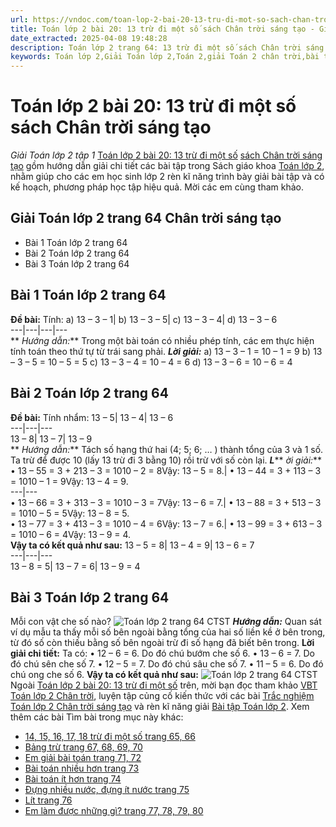 ```yaml
---
url: https://vndoc.com/toan-lop-2-bai-20-13-tru-di-mot-so-sach-chan-troi-sang-tao-242653
title: Toán lớp 2 bài 20: 13 trừ đi một số sách Chân trời sáng tạo - Giải Toán lớp 2 tập 1 - VnDoc.com
date_extracted: 2025-04-08 19:48:28
description: Toán lớp 2 trang 64: 13 trừ đi một số sách Chân trời sáng tạo là tài liệu trong Chương 2: Phép cộng, phép trừ qua 10 trong phạm vi 20 có đáp án chi tiết.
keywords: Toán lớp 2,Giải Toán lớp 2,Toán 2,giải Toán 2 chân trời,bài tập toán lớp 2,toan lop 2,toán lớp 2 tập 1,toán lớp 2 tập 2,toán 2 tập 1,13 trừ đi một số sách Chân trời sáng tạo,Giải Toán lớp 2 tập 1,toán 2 tập 2,học toán lớp 2,toán lớp 2 sách Chân trời,toán lớp 2 chân trời sáng tạo,Sách giáo khoa lớp 2 Chân trời sáng tạo,giải toán lớp 2 chân trời sáng tạo bài 18,Toán lớp 2 trang 64 chân trời sáng tạo
---
```


# Toán lớp 2 bài 20: 13 trừ đi một số sách Chân trời sáng tạo
 _Giải Toán lớp 2 tập 1_
[Toán lớp 2 bài 20: 13 trừ đi một số](<https://vndoc.com/toan-lop-2-bai-20-13-tru-di-mot-so-sach-chan-troi-sang-tao-242653>) [sách Chân trời sáng tạo](<https://vndoc.com/bo-sach-chan-troi-sang-tao-lop-2-232825>) gồm hướng dẫn giải chi tiết các bài tập trong Sách giáo khoa [Toán lớp 2](<https://vndoc.com/toan-lop2> "Toán lớp 2"), nhằm giúp cho các em học sinh lớp 2 rèn kĩ năng trình bày giải bài tập và có kế hoạch, phương pháp học tập hiệu quả. Mời các em cùng tham khảo.
## Giải Toán lớp 2 trang 64 Chân trời sáng tạo
  * Bài 1 Toán lớp 2 trang 64
  * Bài 2 Toán lớp 2 trang 64
  * Bài 3 Toán lớp 2 trang 64

## Bài 1 Toán lớp 2 trang 64
**Đề bài:** Tính:
a\) 13 – 3 – 1| b\) 13 – 3 – 5| c\) 13 – 3 – 4| d\) 13 – 3 – 6  
---|---|---|---  
** _Hướng dẫn:_**
Trong một bài toán có nhiều phép tính, các em thực hiện tính toán theo thứ tự từ trái sang phải.
**_Lời giải:_**
a\) 13 – 3 – 1 = 10 – 1 = 9
b\) 13 – 3 – 5 = 10 – 5 = 5
c\) 13 – 3 – 4 = 10 – 4 = 6
d\) 13 – 3 – 6 = 10 – 6 = 4
## Bài 2 Toán lớp 2 trang 64
**Đề bài:** Tính nhẩm:
13 – 5| 13 – 4| 13 – 6  
---|---|---  
13 – 8| 13 – 7| 13 – 9  
** _Hướng dẫn:_**
Tách số hạng thứ hai \(4; 5; 6; … \) thành tổng của 3 và 1 số.
Ta trừ để được 10 \(lấy 13 trừ đi 3 bằng 10\) rồi trừ với số còn lại.
**_L_**** _ời giải:_**
• 13 – 55 = 3 + 213 – 3 = 1010 – 2 = 8Vậy: 13 – 5 = 8.| • 13 – 44 = 3 + 113 – 3 = 1010 – 1 = 9Vậy: 13 – 4 = 9.  
---|---  
• 13 – 66 = 3 + 313 – 3 = 1010 – 3 = 7Vậy: 13 – 6 = 7.| • 13 – 88 = 3 + 513 – 3 = 1010 – 5 = 5Vậy: 13 – 8 = 5.  
• 13 – 77 = 3 + 413 – 3 = 1010 – 4 = 6Vậy: 13 – 7 = 6.| • 13 – 99 = 3 + 613 – 3 = 1010 – 6 = 4Vậy: 13 – 9 = 4.  
**Vậy ta có kết quả như sau:**
13 – 5 = 8| 13 – 4 = 9| 13 – 6 = 7  
---|---|---  
13 – 8 = 5| 13 – 7 = 6| 13 – 9 = 4  
## Bài 3 Toán lớp 2 trang 64
Mỗi con vật che số nào?
![Toán lớp 2 trang 64 CTST](https://i.vdoc.vn/data/image/2021/09/08/toanlop-2-trang64.jpg)
_**Hướng dẫn:**_
Quan sát ví dụ mẫu ta thấy mỗi số bên ngoài bằng tổng của hai số liền kề ở bên trong, từ đó số còn thiếu bằng số bên ngoài trừ đi số hạng đã biết bên trong.
**Lời giải chi tiết:**
Ta có:
• 12 – 6 = 6. Do đó chú bướm che số 6.
• 13 – 6 = 7. Do đó chú sên che số 7.
• 12 – 5 = 7. Do đó chú sâu che số 7.
• 11 – 5 = 6. Do đó chú ong che số 6.
**Vậy ta có kết quả như sau:**
![Toán lớp 2 trang 64 CTST](https://i.vdoc.vn/data/image/2021/09/08/toanlop-2-trang64-2.jpg)
Ngoài [Toán lớp 2 bài 20: 13 trừ đi một số](<https://vndoc.com/toan-lop-2-bai-20-13-tru-di-mot-so-sach-chan-troi-sang-tao-242653>) trên, mời bạn đọc tham khảo [VBT Toán lớp 2 Chân trời](<https://vndoc.com/vo-bai-tap-toan-lop-2-chan-troi-sang-tao> "VBT Toán lớp 2 Chân trời"), luyện tập củng cố kiến thức với các bài [Trắc nghiệm Toán lớp 2 Chân trời sáng tạo](<https://vndoc.com/trac-nghiem-toan-lop-2-chan-troi-sang-tao> "Trắc nghiệm Toán lớp 2 Chân trời sáng tạo") và rèn kĩ năng giải [Bài tập Toán lớp 2](<https://vndoc.com/bai-tap-toan-lop2> "Bài tập Toán lớp 2").
Xem thêm các bài Tìm bài trong mục này khác:
  * [14, 15, 16, 17, 18 trừ đi một số trang 65, 66](</toan-lop-2-bai-21-14-15-16-17-18-tru-di-mot-so-sach-chan-troi-sang-tao-243665>)
  * [Bảng trừ trang 67, 68, 69, 70](</toan-lop-2-bai-22-bang-tru-sach-chan-troi-sang-tao-247519>)
  * [Em giải bài toán trang 71, 72](</toan-lop-2-trang-72-em-giai-bai-toan-247531>)
  * [Bài toán nhiều hơn trang 73](</toan-lop-2-trang-73-bai-toan-nhieu-hon-247542>)
  * [Bài toán ít hơn trang 74](</toan-lop-2-trang-74-bai-toan-it-hon-sach-chan-troi-sang-tao-247548>)
  * [Đựng nhiều nước, đựng ít nước trang 75](</toan-lop-2-trang-75-dung-nhieu-nuoc-dung-it-nuoc-sach-chan-troi-sang-tao-247552>)
  * [Lít trang 76](</toan-lop-2-trang-76-lit-sach-chan-troi-sang-tao-247618>)
  * [Em làm được những gì? trang 77, 78, 79, 80](</toan-lop-2-trang-77-78-79-80-em-lam-duoc-nhung-gi-chan-troi-sang-tao-247626>)

